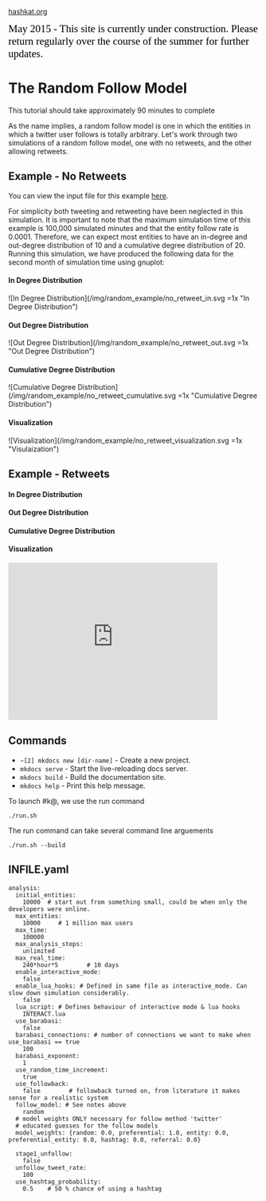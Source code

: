 [hashkat.org](http://hashkat.org)

<span style="color:black; font-family:Georgia; font-size:1.5em;">May 2015 - This site is currently under construction. Please return regularly over the course of the summer for further updates. </span>

# The Random Follow Model

This tutorial should take approximately 90 minutes to complete

As the name implies, a random follow model is one in which the entities in which a twitter user follows is totally arbitrary.
Let's work through two simulations of a random follow model, one with no retweets, and the other allowing retweets.

## Example - No Retweets

You can view the input file for this example [here](https://github.com/hashkat/hashkat/blob/master/examples/Random_Graph/INFILE.yaml).

For simplicity both tweeting and retweeting have been neglected in this
simulation. It is important to note that the maximum simulation time of this
example is 100,000 simulated minutes and that the entity follow rate is 0.0001.
Therefore, we can expect most entities to have an in-degree and out-degree
distribution of 10 and a cumulative degree distribution of 20. Running this
simulation, we have produced the following data for the second month of
simulation time using gnuplot:

#### In Degree Distribution

![In Degree Distribution](/img/random_example/no_retweet_in.svg =1x  "In Degree Distribution")

#### Out Degree Distribution

![Out Degree Distribution](/img/random_example/no_retweet_out.svg =1x  "Out Degree Distribution")

#### Cumulative Degree Distribution 

![Cumulative Degree Distribution](/img/random_example/no_retweet_cumulative.svg =1x  "Cumulative Degree Distribution")

#### Visualization

![Visualization](/img/random_example/no_retweet_visualization.svg =1x  "Visulaization")

## Example - Retweets



#### In Degree Distribution



#### Out Degree Distribution



#### Cumulative Degree Distribution



#### Visualization



<iframe width="420" height="315" src="https://www.youtube.com/embed/g2QeKQ9yXy0" frameborder="0" allowfullscreen></iframe>

## Commands

* `~[2] mkdocs new [dir-name]` - Create a new project.
* `mkdocs serve` - Start the live-reloading docs server.
* `mkdocs build` - Build the documentation site.
* `mkdocs help` - Print this help message.

To launch #k@, we use the run command

`./run.sh`

The run command can take several command line arguements 

`./run.sh --build`

## INFILE.yaml
```lang-none
analysis:
  initial_entities:
    10000  # start out from something small, could be when only the developers were online.
  max_entities: 
    10000     # 1 million max users
  max_time: 
    100000
  max_analysis_steps: 
    unlimited
  max_real_time: 
    240*hour*5        # 10 days         
  enable_interactive_mode:
    false
  enable_lua_hooks: # Defined in same file as interactive_mode. Can slow down simulation considerably.
    false
  lua_script: # Defines behaviour of interactive mode & lua hooks
    INTERACT.lua
  use_barabasi: 
    false 
  barabasi_connections: # number of connections we want to make when use_barabasi == true
    100
  barabasi_exponent:
    1
  use_random_time_increment: 
    true
  use_followback: 
    false        # followback turned on, from literature it makes sense for a realistic system
  follow_model: # See notes above
    random
  # model weights ONLY necessary for follow method 'twitter'  
  # educated guesses for the follow models  
  model_weights: {random: 0.0, preferential: 1.0, entity: 0.0, preferential_entity: 0.0, hashtag: 0.0, referral: 0.0}
  
  stage1_unfollow: 
    false
  unfollow_tweet_rate: 
    100
  use_hashtag_probability:
    0.5    # 50 % chance of using a hashtag
```

